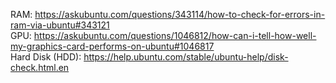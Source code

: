 RAM: https://askubuntu.com/questions/343114/how-to-check-for-errors-in-ram-via-ubuntu#343121 <br/>
GPU: https://askubuntu.com/questions/1046812/how-can-i-tell-how-well-my-graphics-card-performs-on-ubuntu#1046817 <br/>
Hard Disk (HDD): https://help.ubuntu.com/stable/ubuntu-help/disk-check.html.en <br/>
